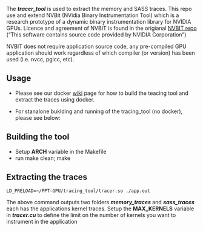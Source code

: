 The ***tracer_tool*** is used to extract the memory and SASS traces. This repo use and extend NVBit (NVidia Binary Instrumentation Tool) which is a research prototype of a dynamic binary instrumentation library for NVIDIA GPUs. Licence and agreement of NVBIT is found in the origianal [NVBIT repo](https://github.com/NVlabs/NVBit) (“This software contains source code provided by NVIDIA
    Corporation”)

NVBIT does not require application source code, any pre-compiled GPU application should work regardless of which compiler (or version) has been used (i.e. nvcc, pgicc, etc).

## Usage

* Please see our docker [wiki](https://github.com/NMSU-PEARL/PPT-GPU/wiki/Docker-Images-and-Usage) page for how to build the teacing tool and extract the traces using docker.

* For stanalone buklding  and running of the tracing_tool (no docker), please see below: 

## Building the tool
  
  * Setup **ARCH** variable in the Makefile
  * run make clean; make

## Extracting the traces
  
  ```
  LD_PRELOAD=~/PPT-GPU/tracing_tool/tracer.so ./app.out
  ```
  
The above command outputs two folders ***memory_traces*** and ***sass_traces*** each has the applications kernel traces. Setup the **MAX_KERNELS** variable in ***tracer.cu*** to define the limit on the number of kernels you want to instrument in the application 
  


